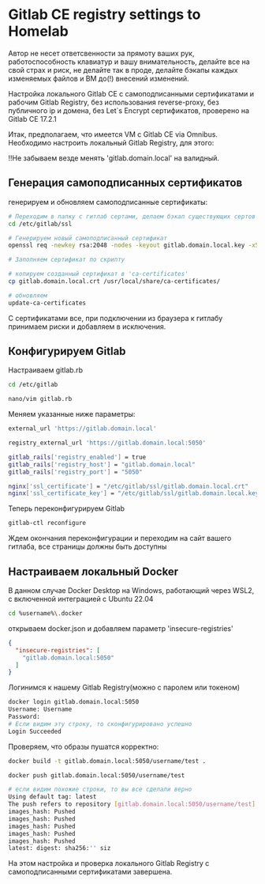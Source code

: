 # Gitlab CE registry settings to Homelab

Автор не несет ответсвенности за прямоту ваших рук, работоспособность клавиатур
и вашу внимательность, делайте все на свой страх и риск, не делайте так в проде,
делайте бэкапы каждых изменяемых файлов и ВМ до(!) внесений изменений.


Настройка локального Gitlab CE с самоподписанными сертификатами и рабочим 
Gitlab Registry, без использования reverse-proxy, без публичного ip и домена,
без Let`s Encrypt сертификатов, проверено на Gitlab CE 17.2.1

Итак, предполагаем, что имеется VM с Gitlab CE via Omnibus.
Необходимо настроить локальный Gitlab Registry, для этого:

!!Не забываем везде менять 'gitlab.domain.local' на валидный.

## Генерация самоподписанных сертификатов 

генерируем и обновляем самоподписанные сертификаты:

```sh
# Переходим в папку с гитлаб сертами, делаем бэкап существующих сертов
cd /etc/gitlab/ssl

# Генерируем новый самоподписанный сертификат
openssl req -newkey rsa:2048 -nodes -keyout gitlab.domain.local.key -x509 -days 365 -out gitlab.domain.local.crt -addext "subjectAltName = DNS:gitlab.domain.local"

# Заполняем сертификат по скрипту

# копируем созданный сертификат в 'ca-certificates'
cp gitlab.domain.local.crt /usr/local/share/ca-certificates/

# обновляем
update-ca-certificates
```

С сертификатами все, при подключении из браузера к гитлабу принимаем риски 
и добавляем в исключения.

## Конфигурируем Gitlab

Настраиваем gitlab.rb

```sh
cd /etc/gitlab

nano/vim gitlab.rb
```

Меняем указанные ниже параметры:

```sh
external_url 'https://gitlab.domain.local'

registry_external_url 'https://gitlab.domain.local:5050'

gitlab_rails['registry_enabled'] = true
gitlab_rails['registry_host'] = "gitlab.domain.local"
gitlab_rails['registry_port'] = "5050"

nginx['ssl_certificate'] = "/etc/gitlab/ssl/gitlab.domain.local.crt"
nginx['ssl_certificate_key'] = "/etc/gitlab/ssl/gitlab.domain.local.key"
```

Теперь переконфигурируем Gitlab

```sh
gitlab-ctl reconfigure
```

Ждем окончания переконфигурации и переходим на сайт вашего гитлаба, все
страницы должны быть доступны

## Настраиваем локальный Docker

В данном случае Docker Desktop на Windows, работающий через WSL2, 
с включенной интеграцией с Ubuntu 22.04

```sh
cd %username%\.docker
```

открываем docker.json и добавляем параметр 'insecure-registries'

```json
{
  "insecure-registries": [
    "gitlab.domain.local:5050"
  ]
}
```

Логинимся к нашему Gitlab Registry(можно с паролем или токеном)

```sh
docker login gitlab.domain.local:5050
Username: Username
Password: 
# Если видим эту строку, то сконфигурировано успешно
Login Succeeded
```

Проверяем, что образы пушатся корректно:

```sh
docker build -t gitlab.domain.local:5050/username/test .

docker push gitlab.domain.local:5050/username/test

# если видим похожие строки, то вы все сделали верно
Using default tag: latest
The push refers to repository [gitlab.domain.local:5050/username/test]
images_hash: Pushed
images_hash: Pushed
images_hash: Pushed
images_hash: Pushed
images_hash: Pushed
latest: digest: sha256:'' siz
```


На этом настройка и проверка локального Gitlab Registry с самоподписанными 
сертификатами завершена.
